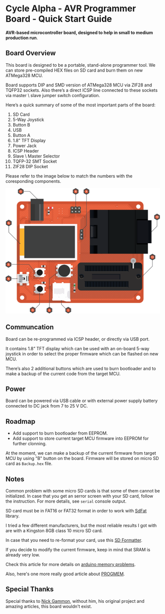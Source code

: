 # Cycle Alpha - AVR Programmer Board - Quick Start Guide
**AVR-based microcontroller board, designed to help in small to medium production run**.

## Board Overview

This board is designed to be a portable, stand-alone programmer tool. We can store pre-compiled HEX files on SD card and burn them on new ATMega328 MCU.

Board supports DIP and SMD version of ATMega328 MCU via ZIF28 and TQFP32 sockets. Also there’s a direct ICSP line connected to these sockets via master \ slave jumper switch configuration.

Here’s a quick summary of some of the most important parts of the board:

1. SD Card
2. 5-Way Joystick
3. Button B
4. USB
5. Button A
6. 1.8” TFT Display
7. Power Jack
8. ICSP Header
9. Slave \ Master Selector
10. TQFP-32 SMT Socket
11. ZIF28 DIP Socket

Please refer to the image below to match the numbers with the coresponding components.

![Cycle Alpha - AVR Programmer Board](https://github.com/vsavic/avrkit/blob/master/Artwork/CA-AVR.png)


## Communcation
Board can be re-programmed via ICSP header, or directly via USB port.

It contains 1.8” TFT display which can be used with an on-board 5-way joystick in order to select the proper firmware which can be flashed on new MCU.

There’s also 2 additional buttons which are used to burn bootloader and to make a backup of the current code from the target MCU.

## Power
Board can be powered via USB cable or with external power supply battery connected to DC jack from 7 to 25 V DC. 

## Roadmap
* Add support to burn bootloader from EEPROM.
* Add support to store current target MCU firmware into EEPROM for further clonning.

At the moment, we can make a backup of the current firmware from target MCU by using "B" button on the board. Firmware will be stored on micro SD card as `Backup.hex` file.

## Notes
Common problem with some micro SD cards is that some of them cannot be initialized. In case that you get an serror screen with your SD card, follow the instruction. For more details, see `serial` console output.

SD card must be in FAT16 or FAT32 format in order to work with [SdFat](https://github.com/greiman/SdFat) library.

I tried a few different manufacturers, but the most reliable results I got with are with a Kingston 8GB class 10 micro SD card.

In case that you need to re-format your card, use this [SD Formatter](https://www.sdcard.org/downloads/formatter_4/index.html).

If you decide to modify the current firmware, keep in mind that SRAM is already very low.

Check this article for more details on [arduino memory problems](https://learn.adafruit.com/memories-of-an-arduino?view=all).

Also, here's one more really good article about [PROGMEM](http://www.gammon.com.au/progmem).

## Special Thanks

Special thanks to [Nick Gammon](https://www.gammon.com.au/contactus.htm), without him, his original project and amazing articles, this board wouldn't exist. 